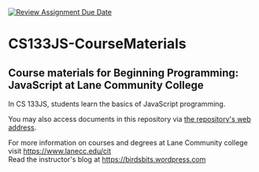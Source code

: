 [![Review Assignment Due Date](https://classroom.github.com/assets/deadline-readme-button-24ddc0f5d75046c5622901739e7c5dd533143b0c8e959d652212380cedb1ea36.svg)](https://classroom.github.com/a/FnnFHcAA)
# CS133JS-CourseMaterials
## Course materials for Beginning Programming: JavaScript at Lane Community College
In CS 133JS, students learn the basics of JavaScript programming. 

You may also access documents in this repository via [the repository's web address](https://lcc-cit.github.io/CS133JS-CourseMaterials).

For more information on courses and degrees at Lane Community college visit https://www.lanecc.edu/cit  
Read the instructor's blog at https://birdsbits.wordpress.com
